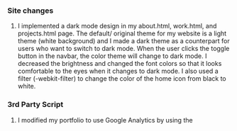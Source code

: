 <h3>Site changes</h3>

1. I implemented a dark mode design in my about.html, work.html, and projects.html page. The default/ original theme for my website is a light theme (white background) 
and I made a dark theme as a counterpart for users who want to switch to dark mode. When the user clicks the toggle button in the navbar, the color theme will change 
to dark mode. I decreased the brightness and changed the font colors so that it looks comfortable to the eyes when it changes to dark mode. I also used a filter 
(-webkit-filter) to change the color of the home icon from black to white. 

<h3>3rd Party Script</h3>

1. I modified my portfolio to use Google Analytics by using the <script> tag in my index.html page. The reason I chose to input Google Analytics is because it helps me 
  understand website traffic, where users are coming from, which pages they visited, how long they stayed on the site, etc. This is benefical for my website because 
  I can use it to improve my website performance and increase user engagement to see which links are not clicked on as often as others. A feature that Google Analytics
  has is making sense of the data and converting it into more comprehensive/ appealing charts and graphs.

  <b>Code snippet:</b>
  ```
  <script>
      window.dataLayer = window.dataLayer || [];
      function gtag(){dataLayer.push(arguments);}
      gtag('js', new Date());

      gtag('config', 'G-VKRN8VQCLK');
  </script>
  ```

